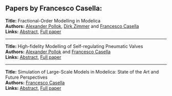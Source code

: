 <h2>Papers by Francesco Casella:</h2>
<p>
<b>Title:</b> Fractional-Order Modelling in Modelica<br />
<b>Authors:</b> <a href="../authors/author_242.html">Alexander Pollok</a>, <a href="../authors/author_344.html">Dirk Zimmer</a> and <a href="../authors/author_45.html">Francesco Casella</a><br />
<b>Links:</b> <a href="../abstracts/abstract_11.pdf">Abstract</a>, <a href="../submissions/ecp15118109_PollokZimmerCasella.pdf">Full paper</a>
</p>
<hr />
<p>
<b>Title:</b> High-fidelity Modelling of Self-regulating Pneumatic Valves<br />
<b>Authors:</b> <a href="../authors/author_242.html">Alexander Pollok</a> and <a href="../authors/author_45.html">Francesco Casella</a><br />
<b>Links:</b> <a href="../abstracts/abstract_62.pdf">Abstract</a>, <a href="../submissions/ecp15118577_PollokCasella.pdf">Full paper</a>
</p>
<hr />
<p>
<b>Title:</b> Simulation of Large-Scale Models in Modelica: State of the Art and Future Perspectives<br />
<b>Authors:</b> <a href="../authors/author_45.html">Francesco Casella</a><br />
<b>Links:</b> <a href="../abstracts/abstract_49.pdf">Abstract</a>, <a href="../submissions/ecp15118459_Casella.pdf">Full paper</a>
</p>